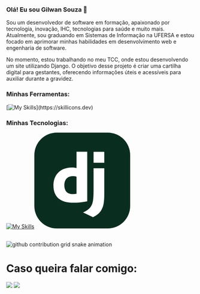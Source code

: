 
### Olá! Eu sou Gilwan Souza 👋

Sou um desenvolvedor de software em formação, apaixonado por tecnologia, inovação, IHC, tecnologias para saúde e muito mais. Atualmente, sou graduando em Sistemas de Informação na UFERSA e estou focado em aprimorar minhas habilidades em desenvolvimento web e engenharia de software.

No momento, estou trabalhando no meu TCC, onde estou desenvolvendo um site utilizando Django. O objetivo desse projeto é criar uma cartilha digital para gestantes, oferecendo informações úteis e acessíveis para auxiliar durante a gravidez.

### Minhas Ferramentas:

[![My Skills](https://skillicons.dev/icons?i=vscode,github,spring,django,wordpress,)](https://skillicons.dev)

### Minhas Tecnologias:

[![My Skills](https://skillicons.dev/icons?i=html,css,py,java,mongodb,postgres,cassandra)](https://skillicons.dev)<svg width="256" height="256" viewBox="0 0 256 256" fill="none" xmlns="http://www.w3.org/2000/svg">
<rect width="256" height="256" rx="60" fill="#092E20"/>
<path d="M112.689 51H141.304V183.45C126.625 186.237 115.848 187.352 104.143 187.352C69.2093 187.351 51 171.559 51 141.271C51 112.098 70.3253 93.1471 100.24 93.1471C104.885 93.1471 108.415 93.5175 112.689 94.6323V51ZM112.689 117.671C109.345 116.558 106.558 116.186 103.028 116.186C88.5346 116.186 80.1725 125.105 80.1725 140.712C80.1725 155.95 88.163 164.311 102.842 164.311C105.999 164.311 108.602 164.125 112.689 163.569V117.671Z" fill="white"/>
<path d="M186.826 95.1893V161.522C186.826 184.378 185.154 195.34 180.137 204.817C175.491 213.923 169.359 219.682 156.724 226L130.153 213.364C142.788 207.419 148.92 202.218 152.821 194.225C156.91 186.05 158.212 176.573 158.212 151.675V95.1893H186.826ZM158.212 51.1519H186.826V80.5102H158.212V51.1519Z" fill="white"/>
</svg>

<br>

<picture>
  <source media="(prefers-color-scheme: dark)" srcset="https://raw.githubusercontent.com/GilwanSouza/GilwanSouza/output/github-contribution-grid-snake-dark.svg">
  <source media="(prefers-color-scheme: light)" srcset="https://raw.githubusercontent.com/GilwanSouza/GilwanSouza/output/github-contribution-grid-snake.svg">
  <img alt="github contribution grid snake animation" src="https://raw.githubusercontent.com/GilwanSouza/GilwanSouza/output/github-contribution-grid-snake.svg">
</picture>

<br>

# Caso queira falar comigo:

<div> 
  <a href = "mailto:gilwansanttos@gmail.com"><img src="https://img.shields.io/badge/-Gmail-%23333?style=for-the-badge&logo=gmail&logoColor=white" target="_blank"></a>
  <a href="https://www.linkedin.com/in/gilwan-souza-aa1026220/" target="_blank"><img src="https://img.shields.io/badge/-LinkedIn-%230077B5?style=for-the-badge&logo=linkedin&logoColor=white" target="_blank"></a>
</div>
